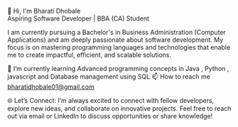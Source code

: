 👋 Hi, I'm Bharati Dhobale  
Aspiring Software Developer | BBA (CA) Student  

I am currently pursuing a Bachelor's in Business Administration (Computer Applications) and am deeply passionate about software development. My focus is on mastering programming languages and technologies that enable me to create impactful, efficient, and scalable solutions.  

🌱 I’m currently learning Advanced programming concepts in Java , Python , javascript and Database management using SQL
📫 How to reach me bharatidhobale01@gmail.com

🌐 Let’s Connect:
I’m always excited to connect with fellow developers, explore new ideas, and collaborate on innovative projects. Feel free to reach out via email or LinkedIn to discuss opportunities or share knowledge!

